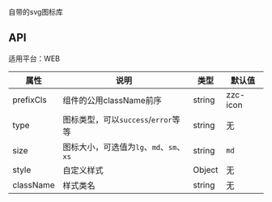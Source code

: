 自带的svg图标库

## API

适用平台：WEB

| 属性      | 说明                                     | 类型   | 默认值   |
| --------- | ---------------------------------------- | ------ | -------- |
| prefixCls | 组件的公用className前序                  | string | zzc-icon |
| type      | 图标类型，可以`success`/`error`等等      | string | 无       |
| size      | 图标大小，可选值为`lg`、`md`、`sm`、`xs` | string | `md`     |
| style     | 自定义样式                               | Object | 无       |
| className | 样式类名                                 | string | 无       |
